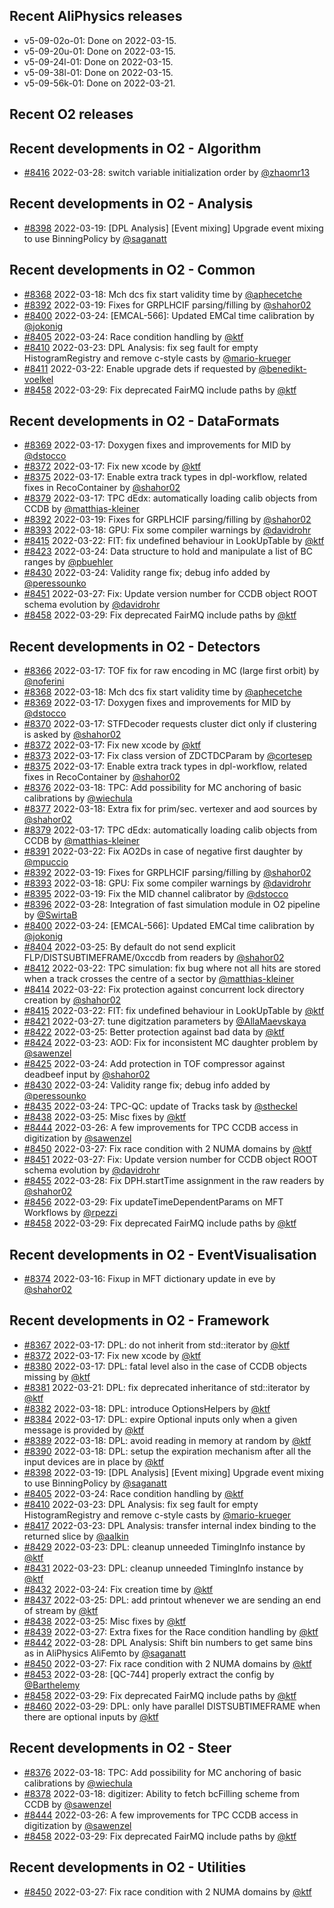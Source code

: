 ## Recent AliPhysics releases
- v5-09-02o-01: Done on 2022-03-15.
- v5-09-20u-01: Done on 2022-03-15.
- v5-09-24l-01: Done on 2022-03-15.
- v5-09-38l-01: Done on 2022-03-15.
- v5-09-56k-01: Done on 2022-03-21.
## Recent O2 releases
## Recent developments in O2 - Algorithm
- [\#8416](https://github.com/AliceO2Group/AliceO2/pull/8416) 2022-03-28: switch variable initialization order by [@zhaomr13](https://github.com/zhaomr13)
## Recent developments in O2 - Analysis
- [\#8398](https://github.com/AliceO2Group/AliceO2/pull/8398) 2022-03-19: [DPL Analysis] [Event mixing] Upgrade event mixing to use BinningPolicy by [@saganatt](https://github.com/saganatt)
## Recent developments in O2 - Common
- [\#8368](https://github.com/AliceO2Group/AliceO2/pull/8368) 2022-03-18: Mch dcs fix start validity time by [@aphecetche](https://github.com/aphecetche)
- [\#8392](https://github.com/AliceO2Group/AliceO2/pull/8392) 2022-03-19: Fixes for GRPLHCIF parsing/filling by [@shahor02](https://github.com/shahor02)
- [\#8400](https://github.com/AliceO2Group/AliceO2/pull/8400) 2022-03-24: [EMCAL-566]: Updated EMCal time calibration by [@jokonig](https://github.com/jokonig)
- [\#8405](https://github.com/AliceO2Group/AliceO2/pull/8405) 2022-03-24: Race condition handling by [@ktf](https://github.com/ktf)
- [\#8410](https://github.com/AliceO2Group/AliceO2/pull/8410) 2022-03-23: DPL Analysis: fix seg fault for empty HistogramRegistry and remove c-style casts by [@mario-krueger](https://github.com/mario-krueger)
- [\#8411](https://github.com/AliceO2Group/AliceO2/pull/8411) 2022-03-22: Enable upgrade dets if requested by [@benedikt-voelkel](https://github.com/benedikt-voelkel)
- [\#8458](https://github.com/AliceO2Group/AliceO2/pull/8458) 2022-03-29: Fix deprecated FairMQ include paths by [@ktf](https://github.com/ktf)
## Recent developments in O2 - DataFormats
- [\#8369](https://github.com/AliceO2Group/AliceO2/pull/8369) 2022-03-17: Doxygen fixes and improvements for MID by [@dstocco](https://github.com/dstocco)
- [\#8372](https://github.com/AliceO2Group/AliceO2/pull/8372) 2022-03-17: Fix new xcode by [@ktf](https://github.com/ktf)
- [\#8375](https://github.com/AliceO2Group/AliceO2/pull/8375) 2022-03-17: Enable extra track types in dpl-workflow, related fixes in RecoContainer by [@shahor02](https://github.com/shahor02)
- [\#8379](https://github.com/AliceO2Group/AliceO2/pull/8379) 2022-03-17: TPC dEdx: automatically loading calib objects from CCDB by [@matthias-kleiner](https://github.com/matthias-kleiner)
- [\#8392](https://github.com/AliceO2Group/AliceO2/pull/8392) 2022-03-19: Fixes for GRPLHCIF parsing/filling by [@shahor02](https://github.com/shahor02)
- [\#8393](https://github.com/AliceO2Group/AliceO2/pull/8393) 2022-03-18: GPU: Fix some compiler warnings by [@davidrohr](https://github.com/davidrohr)
- [\#8415](https://github.com/AliceO2Group/AliceO2/pull/8415) 2022-03-22: FIT: fix undefined behaviour in LookUpTable by [@ktf](https://github.com/ktf)
- [\#8423](https://github.com/AliceO2Group/AliceO2/pull/8423) 2022-03-24: Data structure to hold and manipulate a list of BC ranges by [@pbuehler](https://github.com/pbuehler)
- [\#8430](https://github.com/AliceO2Group/AliceO2/pull/8430) 2022-03-24: Validity range fix; debug info added by [@peressounko](https://github.com/peressounko)
- [\#8451](https://github.com/AliceO2Group/AliceO2/pull/8451) 2022-03-27: Fix: Update version number for CCDB object ROOT schema evolution by [@davidrohr](https://github.com/davidrohr)
- [\#8458](https://github.com/AliceO2Group/AliceO2/pull/8458) 2022-03-29: Fix deprecated FairMQ include paths by [@ktf](https://github.com/ktf)
## Recent developments in O2 - Detectors
- [\#8366](https://github.com/AliceO2Group/AliceO2/pull/8366) 2022-03-17: TOF fix for raw encoding in MC (large first orbit) by [@noferini](https://github.com/noferini)
- [\#8368](https://github.com/AliceO2Group/AliceO2/pull/8368) 2022-03-18: Mch dcs fix start validity time by [@aphecetche](https://github.com/aphecetche)
- [\#8369](https://github.com/AliceO2Group/AliceO2/pull/8369) 2022-03-17: Doxygen fixes and improvements for MID by [@dstocco](https://github.com/dstocco)
- [\#8370](https://github.com/AliceO2Group/AliceO2/pull/8370) 2022-03-17: STFDecoder requests cluster dict only if clustering is asked by [@shahor02](https://github.com/shahor02)
- [\#8372](https://github.com/AliceO2Group/AliceO2/pull/8372) 2022-03-17: Fix new xcode by [@ktf](https://github.com/ktf)
- [\#8373](https://github.com/AliceO2Group/AliceO2/pull/8373) 2022-03-17: Fix class version of ZDCTDCParam by [@cortesep](https://github.com/cortesep)
- [\#8375](https://github.com/AliceO2Group/AliceO2/pull/8375) 2022-03-17: Enable extra track types in dpl-workflow, related fixes in RecoContainer by [@shahor02](https://github.com/shahor02)
- [\#8376](https://github.com/AliceO2Group/AliceO2/pull/8376) 2022-03-18: TPC: Add possibility for MC anchoring of basic calibrations by [@wiechula](https://github.com/wiechula)
- [\#8377](https://github.com/AliceO2Group/AliceO2/pull/8377) 2022-03-18: Extra fix for prim/sec. vertexer and aod sources by [@shahor02](https://github.com/shahor02)
- [\#8379](https://github.com/AliceO2Group/AliceO2/pull/8379) 2022-03-17: TPC dEdx: automatically loading calib objects from CCDB by [@matthias-kleiner](https://github.com/matthias-kleiner)
- [\#8391](https://github.com/AliceO2Group/AliceO2/pull/8391) 2022-03-22: Fix AO2Ds in case of negative first daughter  by [@mpuccio](https://github.com/mpuccio)
- [\#8392](https://github.com/AliceO2Group/AliceO2/pull/8392) 2022-03-19: Fixes for GRPLHCIF parsing/filling by [@shahor02](https://github.com/shahor02)
- [\#8393](https://github.com/AliceO2Group/AliceO2/pull/8393) 2022-03-18: GPU: Fix some compiler warnings by [@davidrohr](https://github.com/davidrohr)
- [\#8395](https://github.com/AliceO2Group/AliceO2/pull/8395) 2022-03-19: Fix the MID channel calibrator by [@dstocco](https://github.com/dstocco)
- [\#8396](https://github.com/AliceO2Group/AliceO2/pull/8396) 2022-03-28: Integration of fast simulation module in O2 pipeline by [@SwirtaB](https://github.com/SwirtaB)
- [\#8400](https://github.com/AliceO2Group/AliceO2/pull/8400) 2022-03-24: [EMCAL-566]: Updated EMCal time calibration by [@jokonig](https://github.com/jokonig)
- [\#8404](https://github.com/AliceO2Group/AliceO2/pull/8404) 2022-03-25: By default do not send explicit FLP/DISTSUBTIMEFRAME/0xccdb from readers by [@shahor02](https://github.com/shahor02)
- [\#8412](https://github.com/AliceO2Group/AliceO2/pull/8412) 2022-03-22: TPC simulation: fix bug where not all hits are stored when a track crosses the centre of a sector by [@matthias-kleiner](https://github.com/matthias-kleiner)
- [\#8414](https://github.com/AliceO2Group/AliceO2/pull/8414) 2022-03-22: Fix protection against concurrent lock directory creation by [@shahor02](https://github.com/shahor02)
- [\#8415](https://github.com/AliceO2Group/AliceO2/pull/8415) 2022-03-22: FIT: fix undefined behaviour in LookUpTable by [@ktf](https://github.com/ktf)
- [\#8421](https://github.com/AliceO2Group/AliceO2/pull/8421) 2022-03-27: tune digitzation parameters by [@AllaMaevskaya](https://github.com/AllaMaevskaya)
- [\#8422](https://github.com/AliceO2Group/AliceO2/pull/8422) 2022-03-25: Better protection against bad data by [@ktf](https://github.com/ktf)
- [\#8424](https://github.com/AliceO2Group/AliceO2/pull/8424) 2022-03-23: AOD: Fix for inconsistent MC daughter problem by [@sawenzel](https://github.com/sawenzel)
- [\#8425](https://github.com/AliceO2Group/AliceO2/pull/8425) 2022-03-24: Add protection in TOF compressor against deadbeef input by [@shahor02](https://github.com/shahor02)
- [\#8430](https://github.com/AliceO2Group/AliceO2/pull/8430) 2022-03-24: Validity range fix; debug info added by [@peressounko](https://github.com/peressounko)
- [\#8435](https://github.com/AliceO2Group/AliceO2/pull/8435) 2022-03-24: TPC-QC: update of Tracks task by [@stheckel](https://github.com/stheckel)
- [\#8438](https://github.com/AliceO2Group/AliceO2/pull/8438) 2022-03-25: Misc fixes by [@ktf](https://github.com/ktf)
- [\#8444](https://github.com/AliceO2Group/AliceO2/pull/8444) 2022-03-26: A few improvements for TPC CCDB access in digitization by [@sawenzel](https://github.com/sawenzel)
- [\#8450](https://github.com/AliceO2Group/AliceO2/pull/8450) 2022-03-27: Fix race condition with 2 NUMA domains by [@ktf](https://github.com/ktf)
- [\#8451](https://github.com/AliceO2Group/AliceO2/pull/8451) 2022-03-27: Fix: Update version number for CCDB object ROOT schema evolution by [@davidrohr](https://github.com/davidrohr)
- [\#8455](https://github.com/AliceO2Group/AliceO2/pull/8455) 2022-03-28: Fix DPH.startTime assignment in the raw readers by [@shahor02](https://github.com/shahor02)
- [\#8456](https://github.com/AliceO2Group/AliceO2/pull/8456) 2022-03-29: Fix updateTimeDependentParams on MFT Workflows by [@rpezzi](https://github.com/rpezzi)
- [\#8458](https://github.com/AliceO2Group/AliceO2/pull/8458) 2022-03-29: Fix deprecated FairMQ include paths by [@ktf](https://github.com/ktf)
## Recent developments in O2 - EventVisualisation
- [\#8374](https://github.com/AliceO2Group/AliceO2/pull/8374) 2022-03-16: Fixup in MFT dictionary update in eve by [@shahor02](https://github.com/shahor02)
## Recent developments in O2 - Framework
- [\#8367](https://github.com/AliceO2Group/AliceO2/pull/8367) 2022-03-17: DPL: do not inherit from std::iterator by [@ktf](https://github.com/ktf)
- [\#8372](https://github.com/AliceO2Group/AliceO2/pull/8372) 2022-03-17: Fix new xcode by [@ktf](https://github.com/ktf)
- [\#8380](https://github.com/AliceO2Group/AliceO2/pull/8380) 2022-03-17: DPL: fatal level also in the case of CCDB objects missing by [@ktf](https://github.com/ktf)
- [\#8381](https://github.com/AliceO2Group/AliceO2/pull/8381) 2022-03-21: DPL: fix deprecated inheritance of std::iterator by [@ktf](https://github.com/ktf)
- [\#8382](https://github.com/AliceO2Group/AliceO2/pull/8382) 2022-03-18: DPL: introduce OptionsHelpers by [@ktf](https://github.com/ktf)
- [\#8384](https://github.com/AliceO2Group/AliceO2/pull/8384) 2022-03-17: DPL: expire Optional inputs only when a given message is provided by [@ktf](https://github.com/ktf)
- [\#8389](https://github.com/AliceO2Group/AliceO2/pull/8389) 2022-03-18: DPL: avoid reading in memory at random by [@ktf](https://github.com/ktf)
- [\#8390](https://github.com/AliceO2Group/AliceO2/pull/8390) 2022-03-18: DPL: setup the expiration mechanism after all the input devices are in place by [@ktf](https://github.com/ktf)
- [\#8398](https://github.com/AliceO2Group/AliceO2/pull/8398) 2022-03-19: [DPL Analysis] [Event mixing] Upgrade event mixing to use BinningPolicy by [@saganatt](https://github.com/saganatt)
- [\#8405](https://github.com/AliceO2Group/AliceO2/pull/8405) 2022-03-24: Race condition handling by [@ktf](https://github.com/ktf)
- [\#8410](https://github.com/AliceO2Group/AliceO2/pull/8410) 2022-03-23: DPL Analysis: fix seg fault for empty HistogramRegistry and remove c-style casts by [@mario-krueger](https://github.com/mario-krueger)
- [\#8417](https://github.com/AliceO2Group/AliceO2/pull/8417) 2022-03-23: DPL Analysis: transfer internal index binding to the returned slice by [@aalkin](https://github.com/aalkin)
- [\#8429](https://github.com/AliceO2Group/AliceO2/pull/8429) 2022-03-23: DPL: cleanup unneeded TimingInfo instance by [@ktf](https://github.com/ktf)
- [\#8431](https://github.com/AliceO2Group/AliceO2/pull/8431) 2022-03-23: DPL: cleanup unneeded TimingInfo instance by [@ktf](https://github.com/ktf)
- [\#8432](https://github.com/AliceO2Group/AliceO2/pull/8432) 2022-03-24: Fix creation time by [@ktf](https://github.com/ktf)
- [\#8437](https://github.com/AliceO2Group/AliceO2/pull/8437) 2022-03-25: DPL: add printout whenever we are sending an end of stream by [@ktf](https://github.com/ktf)
- [\#8438](https://github.com/AliceO2Group/AliceO2/pull/8438) 2022-03-25: Misc fixes by [@ktf](https://github.com/ktf)
- [\#8439](https://github.com/AliceO2Group/AliceO2/pull/8439) 2022-03-27: Extra fixes for the Race condition handling by [@ktf](https://github.com/ktf)
- [\#8442](https://github.com/AliceO2Group/AliceO2/pull/8442) 2022-03-28: DPL Analysis: Shift bin numbers to get same bins as in AliPhysics AliFemto by [@saganatt](https://github.com/saganatt)
- [\#8450](https://github.com/AliceO2Group/AliceO2/pull/8450) 2022-03-27: Fix race condition with 2 NUMA domains by [@ktf](https://github.com/ktf)
- [\#8453](https://github.com/AliceO2Group/AliceO2/pull/8453) 2022-03-28: [QC-744] properly extract the config by [@Barthelemy](https://github.com/Barthelemy)
- [\#8458](https://github.com/AliceO2Group/AliceO2/pull/8458) 2022-03-29: Fix deprecated FairMQ include paths by [@ktf](https://github.com/ktf)
- [\#8460](https://github.com/AliceO2Group/AliceO2/pull/8460) 2022-03-29: DPL: only have parallel DISTSUBTIMEFRAME when there are optional inputs by [@ktf](https://github.com/ktf)
## Recent developments in O2 - Steer
- [\#8376](https://github.com/AliceO2Group/AliceO2/pull/8376) 2022-03-18: TPC: Add possibility for MC anchoring of basic calibrations by [@wiechula](https://github.com/wiechula)
- [\#8378](https://github.com/AliceO2Group/AliceO2/pull/8378) 2022-03-18: digitizer: Ability to fetch bcFilling scheme from CCDB by [@sawenzel](https://github.com/sawenzel)
- [\#8444](https://github.com/AliceO2Group/AliceO2/pull/8444) 2022-03-26: A few improvements for TPC CCDB access in digitization by [@sawenzel](https://github.com/sawenzel)
- [\#8458](https://github.com/AliceO2Group/AliceO2/pull/8458) 2022-03-29: Fix deprecated FairMQ include paths by [@ktf](https://github.com/ktf)
## Recent developments in O2 - Utilities
- [\#8450](https://github.com/AliceO2Group/AliceO2/pull/8450) 2022-03-27: Fix race condition with 2 NUMA domains by [@ktf](https://github.com/ktf)
